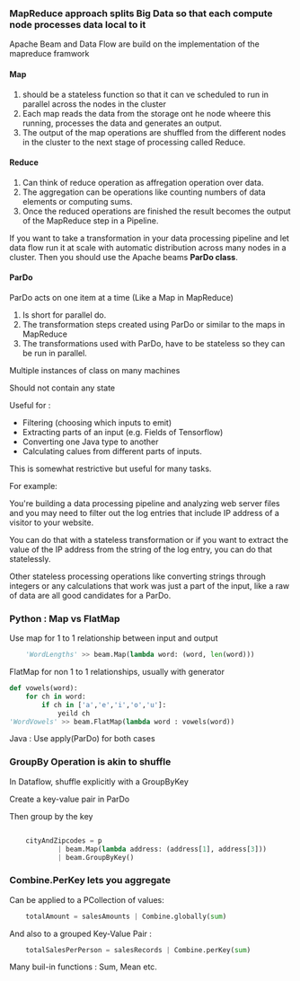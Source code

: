 ### MapReduce approach splits Big Data so that each compute node processes data local to it

Apache Beam and Data Flow are build on the implementation of the mapreduce framwork

#### Map 
1. should be a stateless function so that it can ve scheduled to run in parallel across the nodes in the cluster
2. Each map reads the data from the storage ont he node wheere this running, processes the data and generates an output.
3. The output of the map operations are shuffled from the different nodes in the cluster to the next stage of processing called Reduce.

#### Reduce
1. Can think of reduce operation as affregation operation over data.
2. The aggregation can be operations like counting numbers of data elements or computing sums.
3. Once the reduced operations are finished the result becomes the output of the MapReduce step in a Pipeline.


If you want to take a transformation in your data processing pipeline and let data flow run it at scale with automatic distribution across many nodes in a cluster. Then you should use the Apache beams __ParDo class__. 

#### ParDo

ParDo acts on one item at a time (Like a Map in MapReduce)

1. Is short for parallel do. 
2. The transformation steps created using ParDo or similar to the maps in MapReduce
3. The transformations used with ParDo, have to be stateless so they can be run in parallel.

Multiple instances of class on many machines

Should not contain any state


Useful for :
* Filtering (choosing which inputs to emit)
* Extracting parts of an input (e.g. Fields of Tensorflow)
* Converting one Java type to another
* Calculating calues from different parts of inputs.

This is somewhat restrictive but useful for many tasks. 

For example: 

You're building a data processing pipeline and analyzing web server files and you may need to filter out the log entries that include IP address of a visitor to your website. 

You can do that with a stateless transformation or if you want to extract the value of the IP address from the string of the log entry, you can do that statelessly. 

Other stateless processing operations like converting strings through integers or any calculations that work was just a part of the input, like a raw of data are all good candidates for a ParDo.


### Python : Map vs FlatMap

Use map for 1 to 1 relationship between input and output
``` python
	'WordLengths' >> beam.Map(lambda word: (word, len(word)))

```

FlatMap for non 1 to 1 relationships, usually with generator
``` python
def vowels(word):
	for ch in word:
		if ch in ['a','e','i','o','u']:
			yeild ch
'WordVowels' >> beam.FlatMap(lambda word : vowels(word))

```

Java : Use apply(ParDo) for both cases


### GroupBy Operation is akin to shuffle

In Dataflow, shuffle explicitly with a GroupByKey

Create a key-value pair in ParDo

Then group by the key

``` python

	cityAndZipcodes = p 
			| beam.Map(lambda address: (address[1], address[3]))
			| beam.GroupByKey()

```

### Combine.PerKey lets you aggregate

Can be applied to a PCollection of values:
``` python 
	totalAmount = salesAmounts | Combine.globally(sum)
```

And also to a grouped Key-Value Pair :
``` python
	totalSalesPerPerson = salesRecords | Combine.perKey(sum)
```

Many buil-in functions : Sum, Mean etc.



